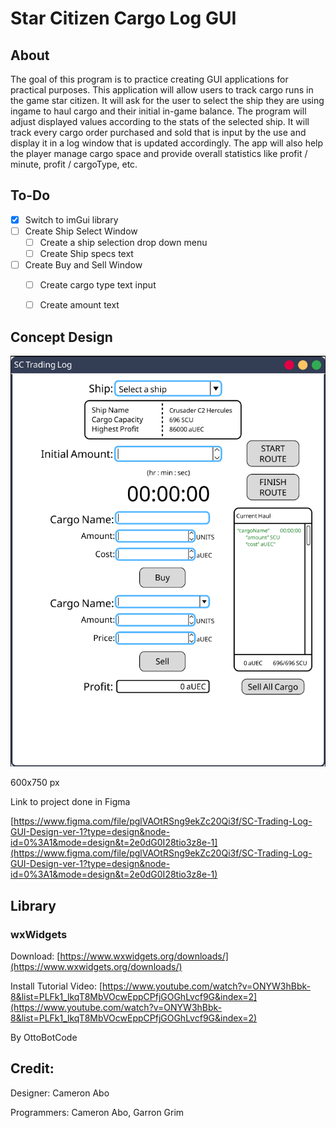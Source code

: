 # Star Citizen Cargo Log GUI
## About
The goal of this program is to practice creating GUI applications for practical purposes. This 
application will allow users to track cargo runs in the game star citizen. It will ask for the 
user to select the ship they are using ingame to haul cargo and their initial in-game balance. 
The program will adjust displayed values according to the stats of the selected ship. It will 
track every cargo order purchased and sold that is input by the use and display it in a log 
window that is updated accordingly. The app will also help the player manage cargo space and 
provide overall statistics like profit / minute, profit / cargoType, etc.



## To-Do
- [x] Switch to imGui library
- [ ] Create Ship Select Window
  - [ ] Create a ship selection drop down menu
  - [ ] Create Ship specs text
- [ ] Create Buy and Sell Window
  - [ ] Create cargo type text input
  - [ ] Create amount text





## Concept Design
![Window Design ver. 1](Images/GUIDesign-1.PNG)

600x750 px

Link to project done in Figma

[https://www.figma.com/file/pglVAOtRSng9ekZc20Qi3f/SC-Trading-Log-GUI-Design-ver-1?type=design&node-id=0%3A1&mode=design&t=2e0dG0I28tio3z8e-1](https://www.figma.com/file/pglVAOtRSng9ekZc20Qi3f/SC-Trading-Log-GUI-Design-ver-1?type=design&node-id=0%3A1&mode=design&t=2e0dG0I28tio3z8e-1)



## Library
### wxWidgets
Download: [https://www.wxwidgets.org/downloads/](https://www.wxwidgets.org/downloads/)

Install Tutorial Video: [https://www.youtube.com/watch?v=ONYW3hBbk-8&list=PLFk1_lkqT8MbVOcwEppCPfjGOGhLvcf9G&index=2](https://www.youtube.com/watch?v=ONYW3hBbk-8&list=PLFk1_lkqT8MbVOcwEppCPfjGOGhLvcf9G&index=2)

By OttoBotCode



## Credit:
Designer: Cameron Abo

Programmers: Cameron Abo, Garron Grim
